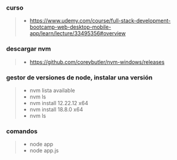 ### curso
>- https://www.udemy.com/course/full-stack-development-bootcamp-web-desktop-mobile-app/learn/lecture/33495356#overview

### descargar nvm
>- https://github.com/coreybutler/nvm-windows/releases

### gestor de versiones de node, instalar una versión
>- nvm lista available
>- nvm ls
>- nvm install 12.22.12 x64
>- nvm install 18.8.0 x64
>- nvm ls

### comandos
>- node app
>- node app.js